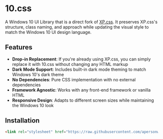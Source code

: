 # 10.css

A Windows 10 UI Library that is a direct fork of [XP.css](https://github.com/botoxparty/XP.css). 
It preserves XP.css's structure, class naming, and approach while updating the visual style to match 
the Windows 10 UI design language.

## Features

- **Drop-in Replacement**: If you're already using XP.css, you can simply replace it with 10.css without changing any HTML markup
- **Dark Mode Support**: Includes built-in dark mode theming to match Windows 10's dark theme
- **No Dependencies**: Pure CSS implementation with no external dependencies
- **Framework Agnostic**: Works with any front-end framework or vanilla HTML
- **Responsive Design**: Adapts to different screen sizes while maintaining the Windows 10 look

## Installation

```html
<link rel="stylesheet" href="https://raw.githubusercontent.com/apersonwhomakesstuff/10.css/refs/heads/main/10.css">


